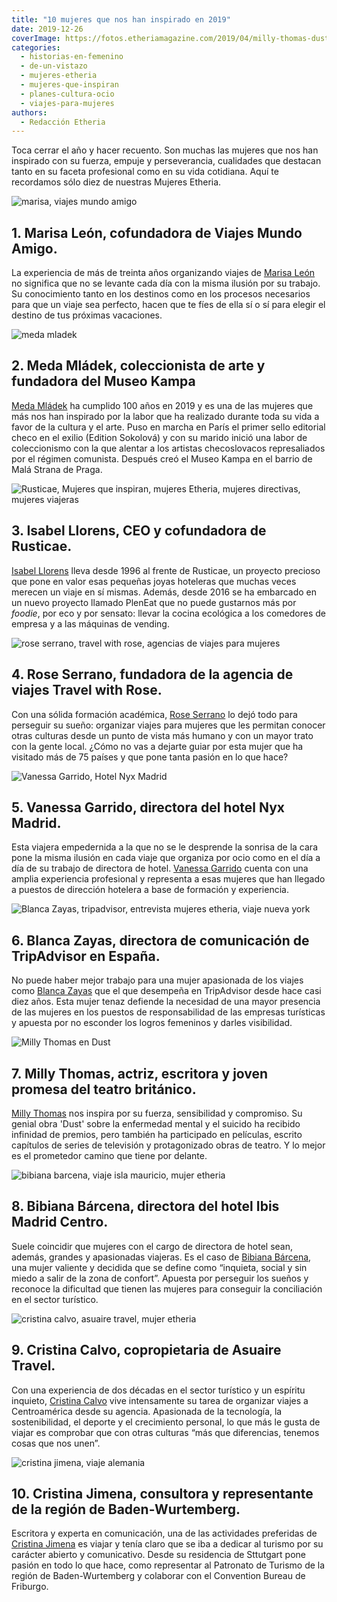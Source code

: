 ```yaml
---
title: "10 mujeres que nos han inspirado en 2019"
date: 2019-12-26
coverImage: https://fotos.etheriamagazine.com/2019/04/milly-thomas-dust.jpg
categories: 
  - historias-en-femenino
  - de-un-vistazo
  - mujeres-etheria
  - mujeres-que-inspiran
  - planes-cultura-ocio
  - viajes-para-mujeres
authors: 
  - Redacción Etheria
---
```


Toca cerrar el año y hacer recuento. Son muchas las mujeres que nos han inspirado con su 
fuerza, empuje y perseverancia, cualidades que destacan tanto en su faceta profesional 
como en su vida cotidiana. Aquí te recordamos sólo diez de nuestras Mujeres Etheria. 

![marisa, viajes mundo amigo](https://fotos.etheriamagazine.com/2019/03/marisa-viajes-mundo-amigo.jpg "Marisa León de Viajes Mundo Amigo.")

## 1\. Marisa León, cofundadora de Viajes Mundo Amigo.

La experiencia de más de treinta años organizando viajes de [Marisa 
León](https://etheriamagazine.com/2019/03/18/marisa-de-leon-cofundadora-de-viajes-mundo-amigo/) 
no significa que no se levante cada día con la misma ilusión por su trabajo. Su 
conocimiento tanto en los destinos como en los procesos necesarios para que un viaje sea 
perfecto, hacen que te fíes de ella sí o sí para elegir el destino de tus próximas 
vacaciones. 

![meda mladek](https://fotos.etheriamagazine.com/2019/08/meda-mladek-apertura.jpg "Meda Mládek, colecionista de arte, mecenas y fundadora del Museo Kampa")

## 2\. Meda Mládek, coleccionista de arte y fundadora del Museo Kampa

[Meda 
Mládek](https://etheriamagazine.com/2019/08/13/meda-mladek-cumpliria-cien-anos-museo-kampa-praga/) 
ha cumplido 100 años en 2019 y es una de las mujeres que más nos han inspirado por la 
labor que ha realizado durante toda su vida a favor de la cultura y el arte. Puso en 
marcha en París el primer sello editorial checo en el exilio (Edition Sokolová) y con su 
marido inició una labor de coleccionismo con la que alentar a los artistas checoslovacos 
represaliados por el régimen comunista. Después creó el Museo Kampa en el barrio de Malá 
Strana de Praga. 

![Rusticae, Mujeres que inspiran, mujeres Etheria, mujeres directivas, mujeres viajeras](https://fotos.etheriamagazine.com/2019/01/Isabel-Llorens-Grecia.jpg "Isabel Llorens, cofundadora de Rusticae.")

## 3\. Isabel Llorens, CEO y cofundadora de Rusticae.

[Isabel 
Llorens](https://etheriamagazine.com/2019/01/21/isabel-llorens-rusticae-mujer-etheria/) 
lleva desde 1996 al frente de Rusticae, un proyecto precioso que pone en valor esas 
pequeñas joyas hoteleras que muchas veces merecen un viaje en sí mismas. Además, desde 
2016 se ha embarcado en un nuevo proyecto llamado PlenEat que no puede gustarnos más por 
_foodie_, por eco y por sensato: llevar la cocina ecológica a los comedores de empresa y 
a las máquinas de vending. 

![rose serrano, travel with rose, agencias de viajes para mujeres](https://fotos.etheriamagazine.com/2019/02/travel-with-rose-china.jpg "Rose Serrano en China.")

## 4\. Rose Serrano, fundadora de la agencia de viajes Travel with Rose.

Con una sólida formación académica, [Rose 
Serrano](https://etheriamagazine.com/2019/02/11/rose-serrano-agencias-viajes-mujeres-etheria/) 
lo dejó todo para perseguir su sueño: organizar viajes para mujeres que les permitan 
conocer otras culturas desde un punto de vista más humano y con un mayor trato con la 
gente local. ¿Cómo no vas a dejarte guiar por esta mujer que ha visitado más de 75 
países y que pone tanta pasión en lo que hace? 

![Vanessa Garrido, Hotel Nyx Madrid](https://fotos.etheriamagazine.com/2019/05/Vanessa-Garrido-Hotel-Nyx-Madrid-3.jpg "Vanessa Garrido en el Hotel Nyx de Madrid.")

## 5\. Vanessa Garrido, directora del hotel Nyx Madrid.

Esta viajera empedernida a la que no se le desprende la sonrisa de la cara pone la misma 
ilusión en cada viaje que organiza por ocio como en el día a día de su trabajo de 
directora de hotel. [Vanessa 
Garrido](https://etheriamagazine.com/2019/05/27/vanessa-garrido-directora-de-nyx-madrid/) 
cuenta con una amplia experiencia profesional y representa a esas mujeres que han 
llegado a puestos de dirección hotelera a base de formación y experiencia. 

![Blanca Zayas, tripadvisor, entrevista mujeres etheria, viaje nueva york](https://fotos.etheriamagazine.com/2019/05/blanca-zayas-apertura.jpg "Blanca Zayas en Nueva York.")

## 6\. Blanca Zayas, directora de comunicación de TripAdvisor en España.

No puede haber mejor trabajo para una mujer apasionada de los viajes como [Blanca 
Zayas](https://etheriamagazine.com/2019/05/13/mujer-etheria-blanca-zayas-directora-comunicacion-trip-advisor/) 
que el que desempeña en TripAdvisor desde hace casi diez años. Esta mujer tenaz defiende 
la necesidad de una mayor presencia de las mujeres en los puestos de responsabilidad de 
las empresas turísticas y apuesta por no esconder los logros femeninos y darles 
visibilidad. 

![Milly Thomas en Dust](https://fotos.etheriamagazine.com/2019/04/milly-thomas-dust.jpg "Milly Thomas en Dust, Soho Theatre-Londres. © The Other Richard")

## 7\. Milly Thomas, actriz, escritora y joven promesa del teatro británico.

[Milly Thomas](https://etheriamagazine.com/2019/04/22/milly-thomas-entrevista/) nos 
inspira por su fuerza, sensibilidad y compromiso. Su genial obra 'Dust' sobre la 
enfermedad mental y el suicido ha recibido infinidad de premios, pero también ha 
participado en películas, escrito capítulos de series de televisión y protagonizado 
obras de teatro. Y lo mejor es el prometedor camino que tiene por delante. 

![bibiana barcena, viaje isla mauricio, mujer etheria](https://fotos.etheriamagazine.com/2019/05/Bibiana-Barcena-pointe-esny-mauritius.jpg "Viaje a Isla Mauricio de Bibiana Barcena.")

## 8\. Bibiana Bárcena, directora del hotel Ibis Madrid Centro.

Suele coincidir que mujeres con el cargo de directora de hotel sean, además, grandes y 
apasionadas viajeras. Es el caso de [Bibiana 
Bárcena](https://etheriamagazine.com/2019/05/21/mujer-etheria-bibiana-barcena/), una 
mujer valiente y decidida que se define como “inquieta, social y sin miedo a salir de la 
zona de confort”. Apuesta por perseguir los sueños y reconoce la dificultad que tienen 
las mujeres para conseguir la conciliación en el sector turístico. 

![cristina calvo, asuaire travel, mujer etheria](https://fotos.etheriamagazine.com/2019/01/cristina-calvo-mujer-etheria.jpeg "Cristina Calvo de Asuaire Travel.")

## 9\. Cristina Calvo, copropietaria de Asuaire Travel.

Con una experiencia de dos décadas en el sector turístico y un espíritu inquieto, [Cristina 
Calvo](https://etheriamagazine.com/2019/01/07/cristina-calvo-de-asuaire-travel/) vive 
intensamente su tarea de organizar viajes a Centroamérica desde su agencia. Apasionada 
de la tecnología, la sostenibilidad, el deporte y el crecimiento personal, lo que más le 
gusta de viajar es comprobar que con otras culturas “más que diferencias, tenemos cosas 
que nos unen”. 

![cristina jimena, viaje alemania](https://fotos.etheriamagazine.com/2019/08/2-cristina-jimena-heidelberg.jpg "Cristina Jiménez en Heidelberg (Alemania).")

## 10\. Cristina Jimena, consultora y representante de la región de Baden-Wurtemberg.

Escritora y experta en comunicación, una de las actividades preferidas de [Cristina 
Jimena](https://etheriamagazine.com/2019/09/02/cristina-jimena-viajera-mujer-etheria/) 
es viajar y tenía claro que se iba a dedicar al turismo por su carácter abierto y 
comunicativo. Desde su residencia de Sttutgart pone pasión en todo lo que hace, como 
representar al Patronato de Turismo de la región de Baden-Wurtemberg y colaborar con el 
Convention Bureau de Friburgo.
